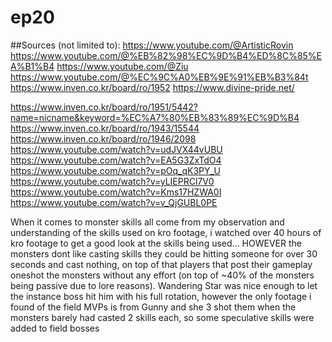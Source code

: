 # ep20

##Sources (not limited to):
https://www.youtube.com/@ArtisticRovin
https://www.youtube.com/@%EB%82%98%EC%9D%B4%ED%8C%85%EA%B1%B4
https://www.youtube.com/@Ziu
https://www.youtube.com/@%EC%9C%A0%EB%9E%91%EB%B3%84t
https://www.inven.co.kr/board/ro/1952
https://www.divine-pride.net/


https://www.inven.co.kr/board/ro/1951/5442?name=nicname&keyword=%EC%A7%80%EB%83%89%EC%9D%B4
https://www.inven.co.kr/board/ro/1943/15544
https://www.inven.co.kr/board/ro/1946/2098
https://www.youtube.com/watch?v=udJVX44vUBU
https://www.youtube.com/watch?v=EA5G3ZxTdO4
https://www.youtube.com/watch?v=pOq_qK3PY_U
https://www.youtube.com/watch?v=yLIEPRCl7V0
https://www.youtube.com/watch?v=Kms17HZWA0I
https://www.youtube.com/watch?v=v_QjGUBL0PE

When it comes to monster skills all come from my observation and understanding of the skills used on kro footage, i watched over 40 hours of kro footage to get a good look at the skills being used... HOWEVER the monsters dont like casting skills they could be hitting someone for over 30 seconds and cast nothing, on top of that players that post their gameplay oneshot the monsters without any effort (on top of ~40% of the monsters being passive due to lore reasons). Wandering Star was nice enough to let the instance boss hit him with his full rotation, however the only footage i found of the field MVPs is from Gunny and she 3 shot them when the monsters barely had casted 2 skills each, so some speculative skills were added to field bosses

